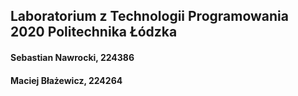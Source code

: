 ## Laboratorium z Technologii Programowania 2020 Politechnika Łódzka
#### Sebastian Nawrocki, 224386
#### Maciej Błażewicz, 224264
